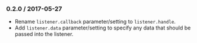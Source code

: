 ### 0.2.0 / 2017-05-27

* Rename `listener.callback` parameter/setting to `listener.handle`.
* Add  `listener.data` parameter/setting to specify any data that should be passed into the listener.
